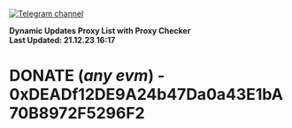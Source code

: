 [![Telegram channel](https://img.shields.io/endpoint?url=https://runkit.io/damiankrawczyk/telegram-badge/branches/master?url=https://t.me/n4z4v0d)](https://t.me/n4z4v0d) 

**Dynamic Updates Proxy List with Proxy Checker**  
**Last Updated: 21.12.23 16:17**

# DONATE (_any evm_) - 0xDEADf12DE9A24b47Da0a43E1bA70B8972F5296F2
